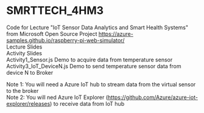 # SMRTTECH_4HM3
Code for Lecture "IoT Sensor Data Analytics and Smart Health Systems" from Microsoft Open Source Project https://azure-samples.github.io/raspberry-pi-web-simulator/ <br />
Lecture Slides<br />
Activity Slides<br />
Activity1_Sensor.js Demo to acquire data from temperature sensor<br />
Activity3_IoT_DeviceN.js Demo to send temperature sensor data from device N to Broker<br />

Note 1: You will need a Azure IoT hub to stream data from the virtual sensor to the broker<br />
Note 2: You will ned Azure IoT Explorer (https://github.com/Azure/azure-iot-explorer/releases) to receive data from IoT hub<br />
